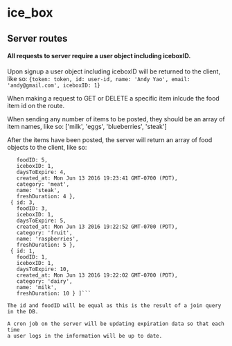 # ice_box

## Server routes

#### All requests to server require a user object including iceboxID.

 Upon signup a user object including iceboxID will be returned to the client,
 like so: 
 ```{token: token, id: user-id, name: 'Andy Yao', email: 'andy@gmail.com', iceboxID: 1}```

 When making a request to GET or DELETE a specific item
 inlcude the food item id on the route.

 When sending any number of items to be posted, they should 
 be an array of item names, like so: ['milk', 'eggs', 'blueberries', 'steak']

 After the items have been posted, the server will return an array
 of food objects to the client, like so:

 ```[ { id: 5,
    foodID: 5,
    iceboxID: 1,
    daysToExpire: 4,
    created_at: Mon Jun 13 2016 19:23:41 GMT-0700 (PDT),
    category: 'meat',
    name: 'steak',
    freshDuration: 4 },
  { id: 3,
    foodID: 3,
    iceboxID: 1,
    daysToExpire: 5,
    created_at: Mon Jun 13 2016 19:22:52 GMT-0700 (PDT),
    category: 'fruit',
    name: 'raspberries',
    freshDuration: 5 },
  { id: 1,
    foodID: 1,
    iceboxID: 1,
    daysToExpire: 10,
    created_at: Mon Jun 13 2016 19:22:02 GMT-0700 (PDT),
    category: 'dairy',
    name: 'milk',
    freshDuration: 10 } ]```

 The id and foodID will be equal as this is the result of a join query in the DB.

 A cron job on the server will be updating expiration data so that each time
 a user logs in the information will be up to date.


